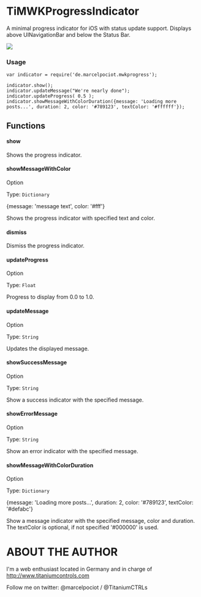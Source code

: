 TiMWKProgressIndicator
===========================================


A minimal progress indicator for iOS with status update support. Displays above UINavigationBar and below the Status Bar.


<img src="images/demo.gif" />

### Usage

	var indicator = require('de.marcelpociot.mwkprogress');

	indicator.show();
	indicator.updateMessage("We're nearly done");
	indicator.updateProgress( 0.5 );
	indicator.showMessageWithColorDuration({message: 'Loading more posts...', duration: 2, color: '#789123', textColor: '#ffffff'});

## Functions


#### show

Shows the progress indicator.

#### showMessageWithColor
Option

Type: `Dictionary`

{message: 'message text', color: '#fff'}

Shows the progress indicator with specified text and color.

#### dismiss

Dismiss the progress indicator.


#### updateProgress
Option

Type: `Float`  

Progress to display from 0.0 to 1.0.

#### updateMessage
Option

Type: `String`  

Updates the displayed message.


#### showSuccessMessage
Option

Type: `String`  

Show a success indicator with the specified message.

#### showErrorMessage
Option

Type: `String`  

Show an error indicator with the specified message.

#### showMessageWithColorDuration
Option

Type: `Dictionary`  

{message: 'Loading more posts...', duration: 2, color: '#789123', textColor: '#defabc'}

Show a message indicator with the specified message, color and duration. The textColor is optional, if not specified '#000000' is used.


ABOUT THE AUTHOR
========================
I'm a web enthusiast located in Germany and in charge of http://www.titaniumcontrols.com

Follow me on twitter: @marcelpociot / @TitaniumCTRLs
